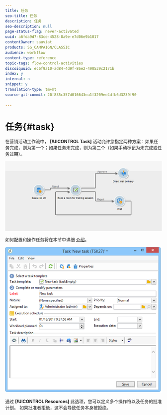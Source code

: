 ```yaml
---
title: 任务
seo-title: 任务
description: 任务
seo-description: null
page-status-flag: never-activated
uuid: a6fda9d7-83ce-4528-8a9e-e7d06e9b1017
contentOwner: sauviat
products: SG_CAMPAIGN/CLASSIC
audience: workflow
content-type: reference
topic-tags: flow-control-activities
discoiquuid: ec6f9a10-ad84-4d9f-86e2-490539c2171b
index: y
internal: n
snippet: y
translation-type: tm+mt
source-git-commit: 20f835c357d016643ea1f3209ee4dfb6d3239f90

---
```



# 任务{#task}

在营销活动工作流中， **[!UICONTROL Task]** 活动允许您指定两种方案：如果任务完成，则为第一个；如果任务未完成，则为第二个（如果手动标记为未完成或任务过期）。

![](assets/mrm_task_in_workflow.png)

如何配置和操作任务将在本节中详细 [介绍](../../campaign/using/creating-and-managing-tasks.md)。

![](assets/wkf_task_activity.png)

通过 **[!UICONTROL Resources]** 此选项，您可以定义多个操作符以及任务的批准计划。 如果批准者拒绝，这不会导致任务本身被拒绝。
